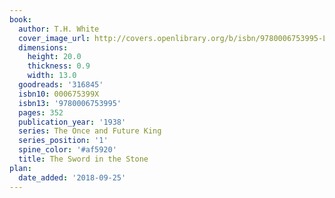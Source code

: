 ```yaml
---
book:
  author: T.H. White
  cover_image_url: http://covers.openlibrary.org/b/isbn/9780006753995-L.jpg
  dimensions:
    height: 20.0
    thickness: 0.9
    width: 13.0
  goodreads: '316845'
  isbn10: 000675399X
  isbn13: '9780006753995'
  pages: 352
  publication_year: '1938'
  series: The Once and Future King
  series_position: '1'
  spine_color: '#af5920'
  title: The Sword in the Stone
plan:
  date_added: '2018-09-25'
---
```

